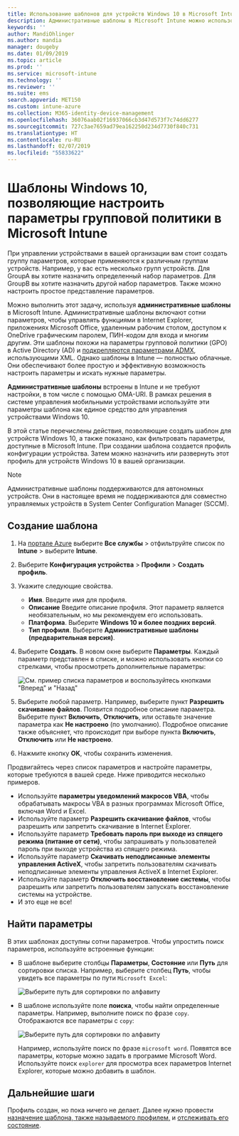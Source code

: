 ```yaml
---
title: Использование шаблонов для устройств Windows 10 в Microsoft Intune — Azure | Документация Майкрософт
description: Административные шаблоны в Microsoft Intune можно использовать для создания групп параметров для устройств Windows 10. Используйте эти параметры в профиле конфигурации устройства для управления приложениями Microsoft Office, защиты функций в Internet Explorer, управления доступом к OneDrive, функций удаленного рабочего стола, включения автозапуска, задания параметров управления питанием, HTTP-печати, использования других параметров входа в систему и контроля размера журнала событий.
keywords: ''
author: MandiOhlinger
ms.author: mandia
manager: dougeby
ms.date: 01/09/2019
ms.topic: article
ms.prod: ''
ms.service: microsoft-intune
ms.technology: ''
ms.reviewer: ''
ms.suite: ems
search.appverid: MET150
ms.custom: intune-azure
ms.collection: M365-identity-device-management
ms.openlocfilehash: 36076aab02f16937066cb3d47d573f7c74dd6277
ms.sourcegitcommit: 727c3ae7659ad79ea162250d234d7730f840c731
ms.translationtype: HT
ms.contentlocale: ru-RU
ms.lasthandoff: 02/07/2019
ms.locfileid: "55833622"
---
```

# <a name="windows-10-templates-to-configure-group-policy-settings-in-microsoft-intune"></a>Шаблоны Windows 10, позволяющие настроить параметры групповой политики в Microsoft Intune

При управлении устройствами в вашей организации вам стоит создать группу параметров, которые применяются к различным группам устройств. Например, у вас есть несколько групп устройств. Для GroupA вы хотите назначить определенный набор параметров. Для GroupB вы хотите назначить другой набор параметров. Также можно настроить простое представление параметров.

Можно выполнить этот задачу, используя **административные шаблоны** в Microsoft Intune. Административные шаблоны включают сотни параметров, чтобы управлять функциями в Internet Explorer, приложениях Microsoft Office, удаленным рабочим столом, доступом к OneDrive графическим паролем, ПИН-кодом для входа и многим другим. Эти шаблоны похожи на параметры групповой политики (GPO) в Active Directory (AD) и [подкрепляются параметрами ADMX](https://docs.microsoft.com/windows/client-management/mdm/understanding-admx-backed-policies), использующими XML. Однако шаблоны в Intune — полностью облачные. Они обеспечивают более простую и эффективную возможность настроить параметры и искать нужные параметры.

**Административные шаблоны** встроены в Intune и не требуют настройки, в том числе с помощью OMA-URI. В рамках решения в системе управления мобильными устройствами используйте эти параметры шаблона как единое средство для управления устройствами Windows 10.

В этой статье перечислены действия, позволяющие создать шаблон для устройств Windows 10, а также показано, как фильтровать параметры, доступные в Microsoft Intune. При создании шаблона создается профиль конфигурации устройства. Затем можно назначить или развернуть этот профиль для устройств Windows 10 в вашей организации.

> [!NOTE]
> Административные шаблоны поддерживаются для автономных устройств. Они в настоящее время не поддерживаются для совместно управляемых устройств в System Center Configuration Manager (SCCM).

## <a name="create-a-template"></a>Создание шаблона

1. На [портале Azure](https://portal.azure.com) выберите **Все службы** > отфильтруйте список по **Intune** > выберите **Intune**.
2. Выберите **Конфигурация устройства** > **Профили** > **Создать профиль**.
3. Укажите следующие свойства.

    - **Имя**. Введите имя для профиля.
    - **Описание** Введите описание профиля. Этот параметр является необязательным, но мы рекомендуем его использовать.
    - **Платформа**. Выберите **Windows 10 и более поздних версий**.
    - **Тип профиля**. Выберите **Административные шаблоны (предварительная версия)**.

4. Выберите **Создать**. В новом окне выберите **Параметры**. Каждый параметр представлен в списке, и можно использовать кнопки со стрелками, чтобы просмотреть дополнительные параметры:

    ![См. пример списка параметров и воспользуйтесь кнопками "Вперед" и "Назад"](./media/administrative-templates-windows/sample-settings-list-next-page.png)

5. Выберите любой параметр. Например, выберите пункт **Разрешить скачивание файлов**. Появится подробное описание параметра. Выберите пункт **Включить**, **Отключить**, или оставьте значение параметра как **Не настроено** (по умолчанию). Подробное описание также объясняет, что происходит при выборе пункта **Включить**, **Отключить** или **Не настроено**.
6. Нажмите кнопку **OK**, чтобы сохранить изменения.

Продвигайтесь через список параметров и настройте параметры, которые требуются в вашей среде. Ниже приводится несколько примеров.

- Используйте **параметры уведомлений макросов VBA**, чтобы обрабатывать макросы VBA в разных программах Microsoft Office, включая Word и Excel.
- Используйте параметр **Разрешить скачивание файлов**, чтобы разрешить или запретить скачивание в Internet Explorer.
- Используйте параметр **Требовать пароль при выходе из спящего режима (питание от сети)**, чтобы запрашивать у пользователей пароль при выходе устройства из спящего режима.
- Используйте параметр **Скачивать неподписанные элементы управления ActiveX**, чтобы запретить пользователям скачивать неподписанные элементы управления ActiveX в Internet Explorer.
- Используйте параметр **Отключить восстановление системы**, чтобы разрешить или запретить пользователям запускать восстановление системы на устройстве.
- И это еще не все!

## <a name="find-some-settings"></a>Найти параметры

В этих шаблонах доступны сотни параметров. Чтобы упростить поиск параметров, используйте встроенные функции:

- В шаблоне выберите столбцы **Параметры**, **Состояние** или **Путь** для сортировки списка. Например, выберите столбец **Путь**, чтобы увидеть все параметры по пути `Microsoft Excel`:

  ![Выберите путь для сортировки по алфавиту](./media/administrative-templates-windows/path-filter-shows-excel-options.png)

- В шаблоне используйте поле **поиска**, чтобы найти определенные параметры. Например, выполните поиск по фразе `copy`. Отображаются все параметры с `copy`:

  ![Выберите путь для сортировки по алфавиту](./media/administrative-templates-windows/search-copy-settings.png)

  Например, используйте поиск по фразе `microsoft word`. Появятся все параметры, которые можно задать в программе Microsoft Word. Используйте поиск `explorer` для просмотра всех параметров Internet Explorer, которые можно добавить в шаблон.

## <a name="next-steps"></a>Дальнейшие шаги

Профиль создан, но пока ничего не делает. Далее нужно провести [назначение шаблона, также называемого профилем,](device-profile-assign.md) и [отслеживать его состояние](device-profile-monitor.md).
